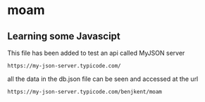 # moam  
## Learning some Javascipt 

This file has been added to test an api called MyJSON server 

`https://my-json-server.typicode.com/`  

all the data in the db.json file can be seen and accessed at the url

`https://my-json-server.typicode.com/benjkent/moam`

